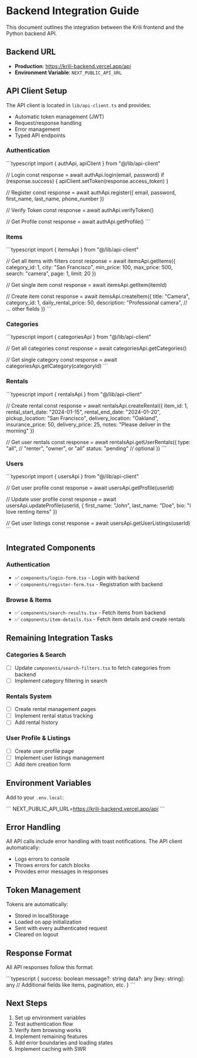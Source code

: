 # Backend Integration Guide

This document outlines the integration between the Krili frontend and the Python backend API.

## Backend URL
- **Production**: https://krili-backend.vercel.app/api
- **Environment Variable**: `NEXT_PUBLIC_API_URL`

## API Client Setup

The API client is located in `lib/api-client.ts` and provides:

- Automatic token management (JWT)
- Request/response handling
- Error management
- Typed API endpoints

### Authentication

\`\`\`typescript
import { authApi, apiClient } from "@/lib/api-client"

// Login
const response = await authApi.login(email, password)
if (response.success) {
  apiClient.setToken(response.access_token)
}

// Register
const response = await authApi.register({
  email,
  password,
  first_name,
  last_name,
  phone_number
})

// Verify Token
const response = await authApi.verifyToken()

// Get Profile
const response = await authApi.getProfile()
\`\`\`

### Items

\`\`\`typescript
import { itemsApi } from "@/lib/api-client"

// Get all items with filters
const response = await itemsApi.getItems({
  category_id: 1,
  city: "San Francisco",
  min_price: 100,
  max_price: 500,
  search: "camera",
  page: 1,
  limit: 20
})

// Get single item
const response = await itemsApi.getItem(itemId)

// Create item
const response = await itemsApi.createItem({
  title: "Camera",
  category_id: 1,
  daily_rental_price: 50,
  description: "Professional camera",
  // ... other fields
})
\`\`\`

### Categories

\`\`\`typescript
import { categoriesApi } from "@/lib/api-client"

// Get all categories
const response = await categoriesApi.getCategories()

// Get single category
const response = await categoriesApi.getCategory(categoryId)
\`\`\`

### Rentals

\`\`\`typescript
import { rentalsApi } from "@/lib/api-client"

// Create rental
const response = await rentalsApi.createRental({
  item_id: 1,
  rental_start_date: "2024-01-15",
  rental_end_date: "2024-01-20",
  pickup_location: "San Francisco",
  delivery_location: "Oakland",
  insurance_price: 50,
  delivery_price: 25,
  notes: "Please deliver in the morning"
})

// Get user rentals
const response = await rentalsApi.getUserRentals({
  type: "all", // "renter", "owner", or "all"
  status: "pending" // optional
})
\`\`\`

### Users

\`\`\`typescript
import { usersApi } from "@/lib/api-client"

// Get user profile
const response = await usersApi.getProfile(userId)

// Update user profile
const response = await usersApi.updateProfile(userId, {
  first_name: "John",
  last_name: "Doe",
  bio: "I love renting items"
})

// Get user listings
const response = await usersApi.getUserListings(userId)
\`\`\`

## Integrated Components

### Authentication
- ✅ `components/login-form.tsx` - Login with backend
- ✅ `components/register-form.tsx` - Registration with backend

### Browse & Items
- ✅ `components/search-results.tsx` - Fetch items from backend
- ✅ `components/item-details.tsx` - Fetch item details and create rentals

## Remaining Integration Tasks

### Categories & Search
- [ ] Update `components/search-filters.tsx` to fetch categories from backend
- [ ] Implement category filtering in search

### Rentals System
- [ ] Create rental management pages
- [ ] Implement rental status tracking
- [ ] Add rental history

### User Profile & Listings
- [ ] Create user profile page
- [ ] Implement user listings management
- [ ] Add item creation form

## Environment Variables

Add to your `.env.local`:

\`\`\`
NEXT_PUBLIC_API_URL=https://krili-backend.vercel.app/api
\`\`\`

## Error Handling

All API calls include error handling with toast notifications. The API client automatically:
- Logs errors to console
- Throws errors for catch blocks
- Provides error messages in responses

## Token Management

Tokens are automatically:
- Stored in localStorage
- Loaded on app initialization
- Sent with every authenticated request
- Cleared on logout

## Response Format

All API responses follow this format:

\`\`\`typescript
{
  success: boolean
  message?: string
  data?: any
  [key: string]: any // Additional fields like items, pagination, etc.
}
\`\`\`

## Next Steps

1. Set up environment variables
2. Test authentication flow
3. Verify item browsing works
4. Implement remaining features
5. Add error boundaries and loading states
6. Implement caching with SWR
